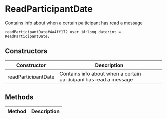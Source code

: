 # ReadParticipantDate
Contains info about when a certain participant has read a message

```
readParticipantDate#4a4ff172 user_id:long date:int = ReadParticipantDate;
```

## Constructors
| Constructor | Description |
| ---- | ----------- |
| readParticipantDate | Contains info about when a certain participant has read a message |


## Methods
| Method | Description |
| ---- | ----------- |


